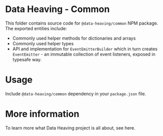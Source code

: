 # Data Heaving - Common
This folder contains source code for `@data-heaving/common` NPM package.
The exported entities include:
- Commonly used helper methods for dictionaries and arrays
- Commonly used helper types
- API and implementation for `EventEmitterBuilder` which in turn creates `EventEmitter` - an immutable collection of event listeners, exposed in typesafe way.

# Usage
Include `@data-heaving/common` dependency in your `package.json` file.

# More information
To learn more what Data Heaving project is all about, see here.